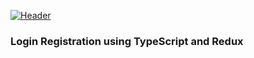 <!-- THIS IS A LOGIN PAGE APP WITH TYPESCRIPT USE OF REDUX  -->
[![Header](https://www.creative-tim.com/blog/content/images/size/w1140/2021/08/rebranding-post--1-.jpg "Header")](https://www.creative-tim.com/)
### Login Registration using TypeScript and Redux
